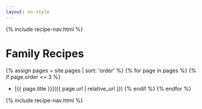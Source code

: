 ```yaml
---
layout: no-style
---
```


{% include recipe-nav.html %}

<main class="family-recipes-home" markdown="1">

# Family Recipes

{% assign pages = site.pages | sort: 'order' %}
{% for page in pages %}
{% if page.order <= 3 %}
- [{{ page.title }}]({{ page.url | relative_url }})
{% endif %}
{% endfor %}

</main>

{% include recipe-nav.html %}